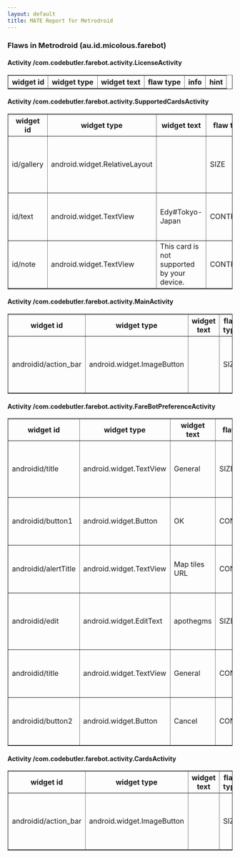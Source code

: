 ```yaml
---
layout: default
title: MATE Report for Metrodroid
---
```


### Flaws in Metrodroid (au.id.micolous.farebot)


#### Activity /com.codebutler.farebot.activity.LicenseActivity

<table border='1'>
	<tr>
		<th> widget id </th>
		<th> widget type </th>
		<th> widget text </th>
		<th> flaw type </th>
		<th> info </th>
		<th> hint </th>
	</tr>
</table>


#### Activity /com.codebutler.farebot.activity.SupportedCardsActivity

<table border='1'>
	<tr>
		<th> widget id </th>
		<th> widget type </th>
		<th> widget text </th>
		<th> flaw type </th>
		<th> info </th>
		<th> hint </th>
	</tr>
	<tr>
		<td> id/gallery </td>
		<td> android.widget.RelativeLayout </td>
		<td>  </td>
		<td> SIZE </td>
		<td> 411,10 </td>
		<td> Minimum touch target size is 48dp x 48dp.  </td>
	</tr>
	<tr>
		<td> id/text </td>
		<td> android.widget.TextView </td>
		<td> Edy#Tokyo- Japan </td>
		<td> CONTRAST </td>
		<td> 3.9278031332181054 </td>
		<td> Contrast ratio should be at least 4.5 </td>
	</tr>
	<tr>
		<td> id/note </td>
		<td> android.widget.TextView </td>
		<td> This card is not supported by your device.  </td>
		<td> CONTRAST </td>
		<td> 3.9278031332181054 </td>
		<td> Contrast ratio should be at least 4.5 </td>
	</tr>
</table>


#### Activity /com.codebutler.farebot.activity.MainActivity

<table border='1'>
	<tr>
		<th> widget id </th>
		<th> widget type </th>
		<th> widget text </th>
		<th> flaw type </th>
		<th> info </th>
		<th> hint </th>
	</tr>
	<tr>
		<td> androidid/action_bar </td>
		<td> android.widget.ImageButton </td>
		<td>  </td>
		<td> SIZE </td>
		<td> 40,48 </td>
		<td> Minimum touch target size is 48dp x 48dp.  </td>
	</tr>
</table>


#### Activity /com.codebutler.farebot.activity.FareBotPreferenceActivity

<table border='1'>
	<tr>
		<th> widget id </th>
		<th> widget type </th>
		<th> widget text </th>
		<th> flaw type </th>
		<th> info </th>
		<th> hint </th>
	</tr>
	<tr>
		<td> androidid/title </td>
		<td> android.widget.TextView </td>
		<td> General </td>
		<td> SIZE </td>
		<td> 411,35 </td>
		<td> Minimum touch target size is 48dp x 48dp.  </td>
	</tr>
	<tr>
		<td> androidid/button1 </td>
		<td> android.widget.Button </td>
		<td> OK </td>
		<td> CONTRAST </td>
		<td> 1.9073765480452778 </td>
		<td> Contrast ratio should be at least 4.5 </td>
	</tr>
	<tr>
		<td> androidid/alertTitle </td>
		<td> android.widget.TextView </td>
		<td> Map tiles URL </td>
		<td> CONTRAST </td>
		<td> 1.864093698433198 </td>
		<td> Contrast ratio should be at least 4.5 </td>
	</tr>
	<tr>
		<td> androidid/edit </td>
		<td> android.widget.EditText </td>
		<td> apothegms </td>
		<td> SIZE </td>
		<td> 318,44 </td>
		<td> Minimum touch target size is 48dp x 48dp.  </td>
	</tr>
	<tr>
		<td> androidid/title </td>
		<td> android.widget.TextView </td>
		<td> General </td>
		<td> CONTRAST </td>
		<td> 1.2200375233491663 </td>
		<td> Contrast ratio should be at least 4.5 </td>
	</tr>
	<tr>
		<td> androidid/button2 </td>
		<td> android.widget.Button </td>
		<td> Cancel </td>
		<td> CONTRAST </td>
		<td> 1.8933926192357609 </td>
		<td> Contrast ratio should be at least 4.5 </td>
	</tr>
</table>


#### Activity /com.codebutler.farebot.activity.CardsActivity

<table border='1'>
	<tr>
		<th> widget id </th>
		<th> widget type </th>
		<th> widget text </th>
		<th> flaw type </th>
		<th> info </th>
		<th> hint </th>
	</tr>
	<tr>
		<td> androidid/action_bar </td>
		<td> android.widget.ImageButton </td>
		<td>  </td>
		<td> SIZE </td>
		<td> 40,48 </td>
		<td> Minimum touch target size is 48dp x 48dp.  </td>
	</tr>
</table>

